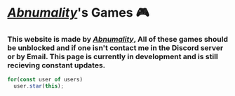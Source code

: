 # ***[Abnumality](https://github.com/AbnumalityDev)***'s Games :video_game:
### This website is made by ***[Abnumality](https://github.com/AbnumalityDev)***, All of these games should be unblocked and if one isn't contact me in the Discord server or by Email. This page is currently in development and is still recieving constant updates.

```js
for(const user of users) 
  user.star(this);
```
